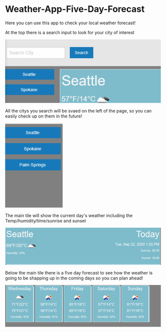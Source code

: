 # Weather-App-Five-Day-Forecast

Here you can use this app to check your local weather forecast!

At the top there is a search input to look for your city of interest

<img src="./img/Search_bar.PNG" alt="picture of search bar">

All the citys you search will be svaed on the left of the page, so you can easily check up on them in the future!

<img src="./img/buttons.PNG" alt="picture of working buttons">


The main tile will show the current day's weather including the Temp/humidity/time/sunrise and sunset

<img src="./img/Current_day.PNG" alt="picture showing current day's weather">

Below the main tile there is a five day forecast to see how the weather is going to be shapping up in the coming days so you can plan ahead!

<img src="./img/five_day.PNG" alt="picute of five day forecast">

